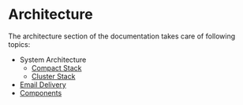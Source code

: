 # Architecture

The architecture section of the documentation takes care of following topics:

- System Architecture
  - [Compact Stack](stack-types/compact.md)
  - [Cluster Stack](stack-types/cluster.md)
- [Email Delivery](e-mail_delivery.md)
- [Components](components.md)
